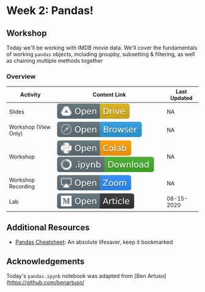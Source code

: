 # Week 2: Pandas!
## Workshop 
Today we'll be working with IMDB movie data. We'll cover the fundamentals of working `pandas` objects, including groupby, subsetting & filtering, as well as chaining multiple methods together

### Overview
| **Activity**                   | Content Link    | Last Updated |
| ---------------                | --------------- | ----------   |
| Slides                         | [![Link](../tools/buttons/open-drive.svg)](http://link-HERE.christianfjung.com) | NA |
| Workshop (View Only)           | [![Link](../tools/buttons/open-browser.svg)](https://files.node.ishaandey.com/week-2/workshop/cleaning_key.html)   | NA|
| Workshop                       | [![Link](../tools/buttons/open-colab.svg)](https://colab.research.google.com/github/ishaandey/node/blob/master/week-2/workshop/pandas_key.ipynb)  [![Link](../tools/buttons/download-ipynb.svg)](https://files.node.ishaandey.com/week-2/workshop/cleaning_key.ipynb)  | NA|
| Workshop Recording                 | [![Link](../tools/buttons/open-zoom.svg)](http://link-HERE.christianfjung.com) | NA | 
| Lab                            | [![Link](../tools/buttons/open-article.svg)](lab/README.md)  | 08-15-2020 |     



## Additional Resources
- [Pandas Cheatsheet](https://pandas.pydata.org/Pandas_Cheat_Sheet.pdf):  An absolute lifesaver, keep it bookmarked

## Acknowledgements
Today's `pandas.ipynb` notebook was adapted from [Ben Artuso](https://github.com/benartuso/



